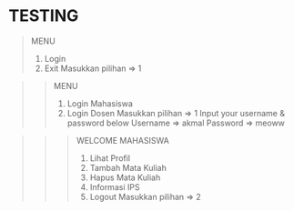 # TESTING

> MENU
> 1. Login
> 2. Exit
> Masukkan pilihan => 1

>> MENU
>> 1. Login Mahasiswa
>> 2. Login Dosen
>> Masukkan pilihan => 1
>> Input your username & password below
>> Username => akmal
>> Password => meoww

>>> WELCOME MAHASISWA
>>> 1. Lihat Profil
>>> 2. Tambah Mata Kuliah
>>> 3. Hapus Mata Kuliah
>>> 4. Informasi IPS
>>> 5. Logout
>>> Masukkan pilihan => 2